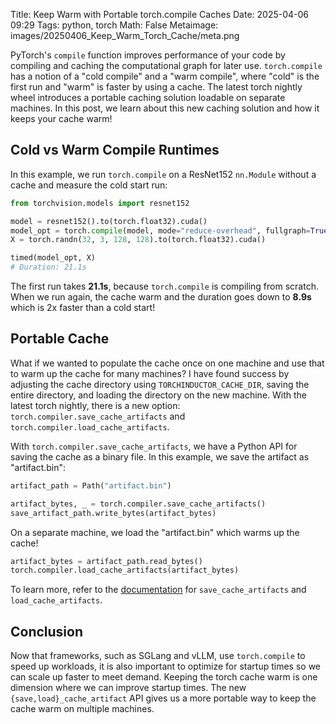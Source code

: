Title: Keep Warm with Portable torch.compile Caches
Date: 2025-04-06 09:29
Tags: python, torch
Math: False
Metaimage: images/20250406_Keep_Warm_Torch_Cache/meta.png

PyTorch's `compile` function improves performance of your code by compiling and caching the computational graph for later use. `torch.compile` has a notion of a "cold compile" and a "warm compile", where "cold" is the first run and "warm" is faster by using a cache. The latest torch nightly wheel introduces a portable caching solution loadable on separate machines. In this post, we learn about this new caching solution and how it keeps your cache warm!

## Cold vs Warm Compile Runtimes

In this example, we run `torch.compile` on a ResNet152 `nn.Module` without a cache and measure the cold start run:

```python
from torchvision.models import resnet152

model = resnet152().to(torch.float32).cuda()
model_opt = torch.compile(model, mode="reduce-overhead", fullgraph=True)
X = torch.randn(32, 3, 128, 128).to(torch.float32).cuda()

timed(model_opt, X)
# Duration: 21.1s
```

The first run takes **21.1s**, because `torch.compile` is compiling from scratch. When we run again, the cache warm
and the duration goes down to **8.9s** which is 2x faster than a cold start!

## Portable Cache

What if we wanted to populate the cache once on one machine and use that to warm up the cache for many machines? I have found success by adjusting the cache directory using `TORCHINDUCTOR_CACHE_DIR`, saving the entire directory, and loading the directory on the new machine. With the latest torch nightly, there is a new option: `torch.compiler.save_cache_artifacts` and `torch.compiler.load_cache_artifacts`.

With `torch.compiler.save_cache_artifacts`, we have a Python API for saving the cache as a binary file. In this example, we save the artifact as "artifact.bin":

```python
artifact_path = Path("artifact.bin")

artifact_bytes, _ = torch.compiler.save_cache_artifacts()
save_artifact_path.write_bytes(artifact_bytes)
```

On a separate machine, we load the "artifact.bin" which warms up the cache!

```python
artifact_bytes = artifact_path.read_bytes()
torch.compiler.load_cache_artifacts(artifact_bytes)
```

To learn more, refer to the [documentation](https://pytorch.org/tutorials/recipes/torch_compile_caching_tutorial.html#torch-compile-end-to-end-caching-mega-cache) for `save_cache_artifacts` and `load_cache_artifacts`.

## Conclusion

Now that frameworks, such as SGLang and vLLM, use `torch.compile` to speed up workloads, it is also important to optimize for startup times so we can scale up faster to meet demand. Keeping the torch cache warm is one dimension where we can improve startup times. The new `{save,load}_cache_artifact` API gives us a more portable way to keep the cache warm on multiple machines.
